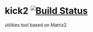 
# kick2  [![Build Status](https://travis-ci.org/sanwave/kick2.svg?branch=master)](https://travis-ci.org/sanwave/kick2)

utilities tool based on Matrix2
